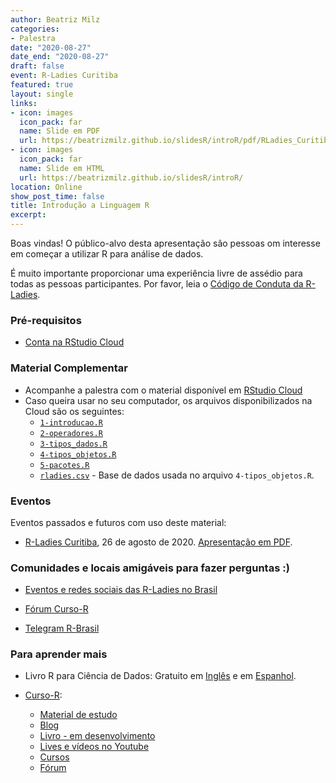 ```yaml
---
author: Beatriz Milz
categories:
- Palestra
date: "2020-08-27"
date_end: "2020-08-27"
draft: false
event: R-Ladies Curitiba
featured: true
layout: single
links:
- icon: images
  icon_pack: far
  name: Slide em PDF
  url: https://beatrizmilz.github.io/slidesR/introR/pdf/RLadies_Curitiba_26-08-2020.pdf
- icon: images
  icon_pack: far
  name: Slide em HTML
  url: https://beatrizmilz.github.io/slidesR/introR/
location: Online
show_post_time: false
title: Introdução a Linguagem R
excerpt:  
---
```



Boas vindas!
O público-alvo desta apresentação são pessoas om interesse em começar a utilizar R para análise de dados. 

É muito importante proporcionar uma experiência livre de assédio para todas as pessoas participantes.  Por favor, leia o [Código de Conduta da R-Ladies](https://github.com/rladies/starter-kit/wiki/Code-of-Conduct#portuguese).


### Pré-requisitos

- [Conta na RStudio Cloud](https://rstudio.cloud/projects)

### Material Complementar

- Acompanhe a palestra com o material disponível em [<i class="fas fa-cloud"></i> RStudio Cloud](https://rstudio.cloud/project/1540878)
- Caso queira usar no seu computador, os arquivos disponibilizados na Cloud são os seguintes:
  - [`1-introducao.R`](https://beatrizmilz.github.io/slidesR/introR/rstudio-cloud/1-introducao.R)
  - [`2-operadores.R`](https://beatrizmilz.github.io/slidesR/introR/rstudio-cloud/2-operadores.R)
  - [`3-tipos_dados.R`](https://beatrizmilz.github.io/slidesR/introR/rstudio-cloud/3-tipos_dados.R)
  - [`4-tipos_objetos.R`](https://beatrizmilz.github.io/slidesR/introR/rstudio-cloud/4-tipos_objetos.R)
  - [`5-pacotes.R`](https://beatrizmilz.github.io/slidesR/introR/rstudio-cloud/5-pacotes.R)
  - [`rladies.csv`](https://benubah.github.io/r-community-explorer/data/rladies.csv) - Base de dados usada no arquivo `4-tipos_objetos.R`.
  


### Eventos

Eventos passados e futuros com uso deste material:

- [R-Ladies Curitiba](https://www.sympla.com.br/r-ladies-curitiba-introducao-a-linguagem-r__939607), 26 de agosto de 2020. [Apresentação em PDF](https://beatrizmilz.github.io/slidesR/introR/pdf/RLadies_Curitiba_26-08-2020.pdf).

### Comunidades e locais amigáveis para fazer perguntas :)

- [Eventos e redes sociais das R-Ladies no Brasil](https://github.com/R-Ladies-Sao-Paulo/RLadies-Brasil)

- [Fórum Curso-R](https://discourse.curso-r.com/)

- [Telegram R-Brasil](https://t.me/rbrasiloficial)


### Para aprender mais

- Livro R para Ciência de Dados: Gratuito em [Inglês](https://www.curso-r.com/cursos/) e em [Espanhol](https://es.r4ds.hadley.nz/). 

- [Curso-R](https://curso-r.com): 
  - [Material de estudo](http://material.curso-r.com/)
  - [Blog](https://www.curso-r.com/blog/)
  - [Livro - em desenvolvimento](https://livro.curso-r.com/index.html)
  - [Lives e vídeos no Youtube](https://www.youtube.com/c/CursoR6)
  - [Cursos](https://www.curso-r.com/cursos/)
  - [Fórum](https://discourse.curso-r.com/)

